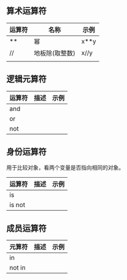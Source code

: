## 算术运算符

| 运算符 | 名称           | 示例 |
| ------ | -------------- | ---- |
| **     | 幂             | x**y |
| //     | 地板除(取整数) | x//y |
|        |                |      |



##  逻辑元算符

| 运算符 | 描述 | 示例 |
| ------ | ---- | ---- |
| and    |      |      |
| or     |      |      |
| not    |      |      |



## 身份运算符

用于比较对象，看两个变量是否指向相同的对象。

| 运算符 | 描述 | 示例 |
| ------ | ---- | ---- |
| is     |      |      |
| is not |      |      |



## 成员运算符

| 元算符 | 描述 | 示例 |
| ------ | ---- | ---- |
| in     |      |      |
| not in |      |      |





